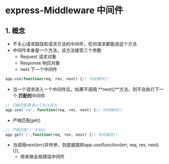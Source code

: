 # express-Middleware 中间件

## 1. 概念

- 不关心请求路径和请求方法的中间件，任何请求都能进这个方法
- 中间件本身是一个方法，该方法接受三个参数
  - Request 请求对象
  - Response 响应对象
  - next 下一个中间件

```js
app.use(function(req, res, next) {// 中间操作})
```

- 当一个请求进入一个中间件后，如果不调用 **next()**方法，则不会执行下一个 **匹配的**中间件

```js
// 只能匹配请求url为/a开头 
app.use('/a', function(req, res, next) {// 中间操作})
```

- 严格匹配get()

```js
// 严格匹配'/'才可以
app.get('/',function(req, res, next) {// 中间操作})
```

- 当调用next(err)并传参，则直接跳转app.use(function(err, req, res, next) {}), 
  - 用来做全局错误中间件